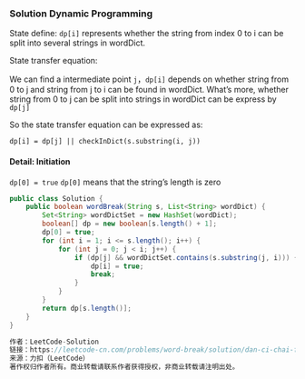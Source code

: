 ### Solution Dynamic Programming

State define: `dp[i]` represents whether the string from index 0 to i can be split into several strings in wordDict. 

State transfer equation:

We can find a intermediate point `j`，`dp[i]` depends on whether string from 0 to j and string from j to i can be found in wordDict. What’s more, whether string from 0 to j can be split into strings in wordDict can be express by `dp[j]`

So the state transfer equation can be expressed as:

```
dp[i] = dp[j] || checkInDict(s.substring(i, j))
```

#### Detail: Initiation

`dp[0] = true`  `dp[0]` means that the string’s length is zero

```java
public class Solution {
    public boolean wordBreak(String s, List<String> wordDict) {
        Set<String> wordDictSet = new HashSet(wordDict);
        boolean[] dp = new boolean[s.length() + 1];
        dp[0] = true;
        for (int i = 1; i <= s.length(); i++) {
            for (int j = 0; j < i; j++) {
                if (dp[j] && wordDictSet.contains(s.substring(j, i))) {
                    dp[i] = true;
                    break;
                }
            }
        }
        return dp[s.length()];
    }
}

作者：LeetCode-Solution
链接：https://leetcode-cn.com/problems/word-break/solution/dan-ci-chai-fen-by-leetcode-solution/
来源：力扣（LeetCode）
著作权归作者所有。商业转载请联系作者获得授权，非商业转载请注明出处。
```

